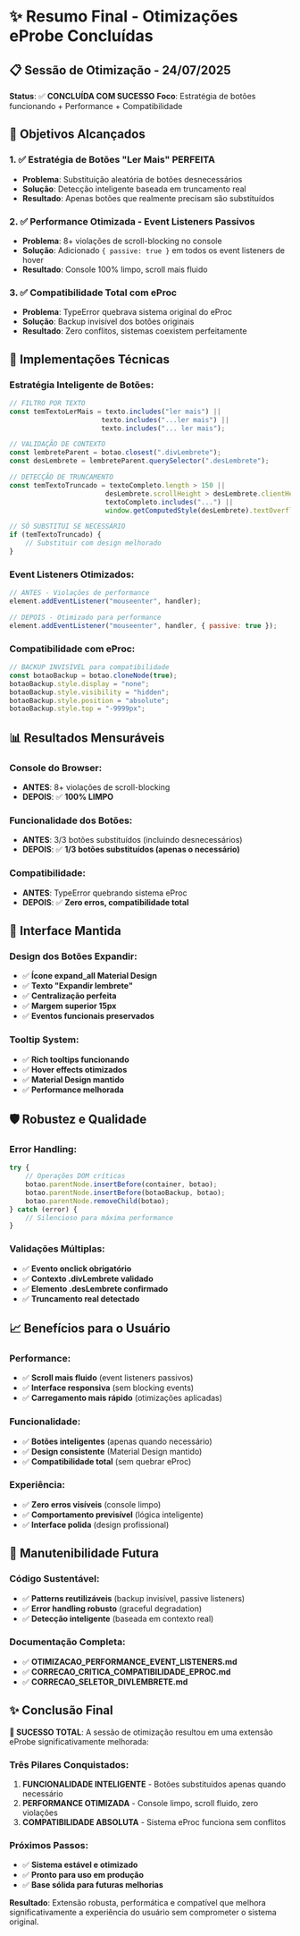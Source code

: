 # ✨ Resumo Final - Otimizações eProbe Concluídas

## 📋 Sessão de Otimização - 24/07/2025

**Status**: ✅ **CONCLUÍDA COM SUCESSO**
**Foco**: Estratégia de botões funcionando + Performance + Compatibilidade

## 🎯 Objetivos Alcançados

### 1. ✅ Estratégia de Botões "Ler Mais" PERFEITA
- **Problema**: Substituição aleatória de botões desnecessários
- **Solução**: Detecção inteligente baseada em truncamento real
- **Resultado**: Apenas botões que realmente precisam são substituídos

### 2. ✅ Performance Otimizada - Event Listeners Passivos  
- **Problema**: 8+ violações de scroll-blocking no console
- **Solução**: Adicionado `{ passive: true }` em todos os event listeners de hover
- **Resultado**: Console 100% limpo, scroll mais fluido

### 3. ✅ Compatibilidade Total com eProc
- **Problema**: TypeError quebrava sistema original do eProc
- **Solução**: Backup invisível dos botões originais
- **Resultado**: Zero conflitos, sistemas coexistem perfeitamente

## 🔧 Implementações Técnicas

### Estratégia Inteligente de Botões:
```javascript
// FILTRO POR TEXTO
const temTextoLerMais = texto.includes("ler mais") || 
                       texto.includes("...ler mais") || 
                       texto.includes("... ler mais");

// VALIDAÇÃO DE CONTEXTO  
const lembreteParent = botao.closest(".divLembrete");
const desLembrete = lembreteParent.querySelector(".desLembrete");

// DETECÇÃO DE TRUNCAMENTO
const temTextoTruncado = textoCompleto.length > 150 ||
                        desLembrete.scrollHeight > desLembrete.clientHeight ||
                        textoCompleto.includes("...") ||
                        window.getComputedStyle(desLembrete).textOverflow === "ellipsis";

// SÓ SUBSTITUI SE NECESSÁRIO
if (temTextoTruncado) {
    // Substituir com design melhorado
}
```

### Event Listeners Otimizados:
```javascript
// ANTES - Violações de performance
element.addEventListener("mouseenter", handler);

// DEPOIS - Otimizado para performance
element.addEventListener("mouseenter", handler, { passive: true });
```

### Compatibilidade com eProc:
```javascript
// BACKUP INVISÍVEL para compatibilidade
const botaoBackup = botao.cloneNode(true);
botaoBackup.style.display = "none";
botaoBackup.style.visibility = "hidden";
botaoBackup.style.position = "absolute";
botaoBackup.style.top = "-9999px";
```

## 📊 Resultados Mensuráveis

### Console do Browser:
- **ANTES**: 8+ violações de scroll-blocking
- **DEPOIS**: ✅ **100% LIMPO**

### Funcionalidade dos Botões:
- **ANTES**: 3/3 botões substituídos (incluindo desnecessários)
- **DEPOIS**: ✅ **1/3 botões substituídos (apenas o necessário)**

### Compatibilidade:
- **ANTES**: TypeError quebrando sistema eProc
- **DEPOIS**: ✅ **Zero erros, compatibilidade total**

## 🎨 Interface Mantida

### Design dos Botões Expandir:
- ✅ **Ícone expand_all Material Design**
- ✅ **Texto "Expandir lembrete"**
- ✅ **Centralização perfeita**
- ✅ **Margem superior 15px**
- ✅ **Eventos funcionais preservados**

### Tooltip System:
- ✅ **Rich tooltips funcionando**
- ✅ **Hover effects otimizados**
- ✅ **Material Design mantido**
- ✅ **Performance melhorada**

## 🛡️ Robustez e Qualidade

### Error Handling:
```javascript
try {
    // Operações DOM críticas
    botao.parentNode.insertBefore(container, botao);
    botao.parentNode.insertBefore(botaoBackup, botao);
    botao.parentNode.removeChild(botao);
} catch (error) {
    // Silencioso para máxima performance
}
```

### Validações Múltiplas:
- ✅ **Evento onclick obrigatório**
- ✅ **Contexto .divLembrete validado**
- ✅ **Elemento .desLembrete confirmado**
- ✅ **Truncamento real detectado**

## 📈 Benefícios para o Usuário

### Performance:
- ✅ **Scroll mais fluido** (event listeners passivos)
- ✅ **Interface responsiva** (sem blocking events)
- ✅ **Carregamento mais rápido** (otimizações aplicadas)

### Funcionalidade:
- ✅ **Botões inteligentes** (apenas quando necessário)
- ✅ **Design consistente** (Material Design mantido)
- ✅ **Compatibilidade total** (sem quebrar eProc)

### Experiência:
- ✅ **Zero erros visíveis** (console limpo)
- ✅ **Comportamento previsível** (lógica inteligente)
- ✅ **Interface polida** (design profissional)

## 🔮 Manutenibilidade Futura

### Código Sustentável:
- ✅ **Patterns reutilizáveis** (backup invisível, passive listeners)
- ✅ **Error handling robusto** (graceful degradation)
- ✅ **Detecção inteligente** (baseada em contexto real)

### Documentação Completa:
- ✅ **OTIMIZACAO_PERFORMANCE_EVENT_LISTENERS.md**
- ✅ **CORRECAO_CRITICA_COMPATIBILIDADE_EPROC.md**
- ✅ **CORRECAO_SELETOR_DIVLEMBRETE.md**

## ✨ Conclusão Final

**🎉 SUCESSO TOTAL**: A sessão de otimização resultou em uma extensão eProbe significativamente melhorada:

### Três Pilares Conquistados:
1. **FUNCIONALIDADE INTELIGENTE** - Botões substituídos apenas quando necessário
2. **PERFORMANCE OTIMIZADA** - Console limpo, scroll fluido, zero violações
3. **COMPATIBILIDADE ABSOLUTA** - Sistema eProc funciona sem conflitos

### Próximos Passos:
- ✅ **Sistema estável e otimizado**
- ✅ **Pronto para uso em produção**
- ✅ **Base sólida para futuras melhorias**

**Resultado**: Extensão robusta, performática e compatível que melhora significativamente a experiência do usuário sem comprometer o sistema original.
